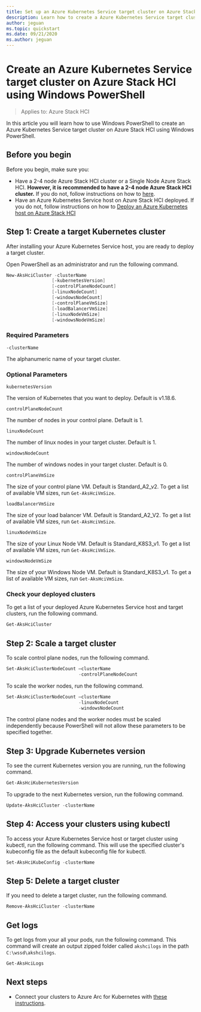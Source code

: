 ```yaml
---
title: Set up an Azure Kubernetes Service target cluster on Azure Stack HCI using Windows PowerShell
description: Learn how to create a Azure Kubernetes Service target cluster on Azure Stack HCI with Windows PowerShell
author: jeguan
ms.topic: quickstart
ms.date: 09/21/2020
ms.author: jeguan
---
```

# Create an Azure Kubernetes Service target cluster on Azure Stack HCI using Windows PowerShell

> Applies to: Azure Stack HCI

In this article you will learn how to use Windows PowerShell to create an Azure Kubernetes Service target cluster on Azure Stack HCI using Windows PowerShell.

## Before you begin

Before you begin, make sure you:

- Have a 2-4 node Azure Stack HCI cluster or a Single Node Azure Stack HCI. **However, it is recommended to have a 2-4 node Azure Stack HCI cluster.** If you do not, follow instructions on how to [here](./before-you-begin.md).
- Have an Azure Kubernetes Service host on Azure Stack HCI deployed. If you do not, follow instructions on how to [Deploy an Azure Kubernetes host on Azure Stack HCI](./create-host-powershell.md)

## Step 1: Create a target Kubernetes cluster

After installing your Azure Kubernetes Service host, you are ready to deploy a target cluster.

Open PowerShell as an administrator and run the following command.

   ```powershell
   New-AksHciCluster -clusterName
                    [-kubernetesVersion]
                    [-controlPlaneNodeCount]
                    [-linuxNodeCount]
                    [-windowsNodeCount]
                    [-controlPlaneVmSize]
                    [-loadBalancerVmSize]
                    [-linuxNodeVmSize]
                    [-windowsNodeVmSize]
   ```

### Required Parameters

`-clusterName`

The alphanumeric name of your target cluster.

### Optional Parameters

`kubernetesVersion`

The version of Kubernetes that you want to deploy. Default is v1.18.6.

`controlPlaneNodeCount`

The number of nodes in your control plane. Default is 1.

`linuxNodeCount`

The number of linux nodes in your target cluster. Default is 1.

`windowsNodeCount`

The number of windows nodes in your target cluster. Default is 0.

`controlPlaneVmSize`

The size of your control plane VM. Default is Standard_A2_v2. To get a list of available VM sizes, run `Get-AksHciVmSize`.

`loadBalancerVmSize`

The size of your load balancer VM. Default is Standard_A2_V2. To get a list of available VM sizes, run `Get-AksHciVmSize`.

`linuxNodeVmSize`

The size of your Linux Node VM. Default is  Standard_K8S3_v1. To get a list of available VM sizes, run `Get-AksHciVmSize`.

`windowsNodeVmSize`

The size of your Windows Node VM. Default is  Standard_K8S3_v1. To get a list of available VM sizes, run `Get-AksHciVmSize`.

### Check your deployed clusters

To get a list of your deployed Azure Kubernetes Service host and target clusters, run the following command.

```powershell
Get-AksHciCluster
```

## Step 2: Scale a target cluster

To scale control plane nodes, run the following command.

```powershell
Set-AksHciClusterNodeCount –clusterName
                           -controlPlaneNodeCount
```

To scale the worker nodes, run the following command.

```powershell
Set-AksHciClusterNodeCount –clusterName
                           -linuxNodeCount
                           -windowsNodeCount
```

The control plane nodes and the worker nodes must be scaled independently because PowerShell will not allow these parameters to be specified together.

## Step 3: Upgrade Kubernetes version

To see the current Kubernetes version you are running, run the following command.

```powershell
Get-AksHciKubernetesVersion
```

To upgrade to the next Kubernetes version, run the following command.

```powershell
Update-AksHciCluster -clusterName
```

## Step 4: Access your clusters using kubectl

To access your Azure Kubernetes Service host or target cluster using kubectl, run the following command. This will use the specified cluster's kubeconfig file as the default kubeconfig file for kubectl.

```powershell
Set-AksHciKubeConfig -clusterName
```

## Step 5: Delete a target cluster

If you need to delete a target cluster, run the following command.

```powershell
Remove-AksHciCluster -clusterName
```

## Get logs

To get logs from your all your pods, run the following command. This command will create an output zipped folder called `akshcilogs` in the path `C:\wssd\akshcilogs`.

```powershell
Get-AksHciLogs
```

## Next steps

- Connect your clusters to Azure Arc for Kubernetes with [these instructions](https://docs.microsoft.com/azure/azure-arc/kubernetes/connect-cluster).

